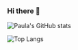 ### Hi there 👋



![Paula's GitHub stats](https://github-readme-stats.vercel.app/api?username=paula-roesler&show_icons=true)

![Top Langs](https://github-readme-stats.vercel.app/api/top-langs/?username=paula-roesler&layout=compact&show_icons=true)


<!--
**paula-roesler/paula-roesler** is a ✨ _special_ ✨ repository because its `README.md` (this file) appears on your GitHub profile.

Here are some ideas to get you started:

- 🔭 I’m currently working on ...
- 🌱 I’m currently learning ...
- 👯 I’m looking to collaborate on ...
- 🤔 I’m looking for help with ...
- 💬 Ask me about ...
- 📫 How to reach me: ...
- 😄 Pronouns: ...
- ⚡ Fun fact: ...

<img height="32" width="32" src="https://cdn.jsdelivr.net/npm/simple-icons@v4/icons/linkedin.svg" />

just started to dive in the parallel universe of coding and web development
i'm amazed by its endless space and limitless opportunities
i'm courious to get to know all the fascinating creatures out there

high interest in accessible web development
currently improving my skills
form follows function
keep it clean and simple

just started to dive in the depths of web development and coding
fascinated by its endless space and limitless opportunities
i'm courious to get to know all the fascinating creative and productive creatures out there


# :space_invader:
# :dart:
-->


